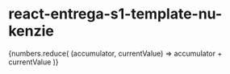 # react-entrega-s1-template-nu-kenzie

{numbers.reduce(
(accumulator, currentValue) => accumulator + currentValue
)}
